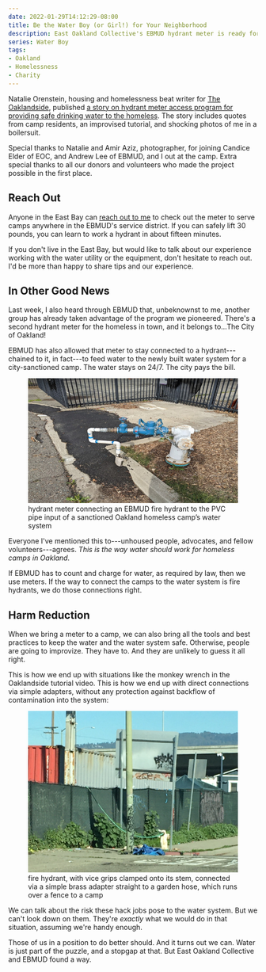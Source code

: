 ```yaml
---
date: 2022-01-29T14:12:29-08:00
title: Be the Water Boy (or Girl!) for Your Neighborhood
description: East Oakland Collective's EBMUD hydrant meter is ready for action
series: Water Boy
tags:
- Oakland
- Homelessness
- Charity
---
```


Natalie Orenstein, housing and homelessness beat writer for [The Oaklandside](https://oaklandside.org), published [a story on hydrant meter access program for providing safe drinking water to the homeless](https://oaklandside.org/2022/01/28/new-tool-lets-homeless-residents-access-clean-drinking-water-from-fire-hydrants/).  The story includes quotes from camp residents, an improvised tutorial, and shocking photos of me in a boilersuit.

Special thanks to Natalie and Amir Aziz, photographer, for joining Candice Elder of EOC, and Andrew Lee of EBMUD, and I out at the camp.  Extra special thanks to all our donors and volunteers who made the project possible in the first place.

## Reach Out

Anyone in the East Bay can [reach out to me](mailto:kyle@kemitchell.com?subject=Hydrant%20Meter) to check out the meter to serve camps anywhere in the EBMUD's service district.  If you can safely lift 30 pounds, you can learn to work a hydrant in about fifteen minutes.

If you don't live in the East Bay, but would like to talk about our experience working with the water utility or the equipment, don't hesitate to reach out.  I'd be more than happy to share tips and our experience.

## In Other Good News

Last week, I also heard through EBMUD that, unbeknownst to me, another group has already taken advantage of the program we pioneered.  There's a second hydrant meter for the homeless in town, and it belongs to...The City of Oakland!

EBMUD has also allowed that meter to stay connected to a hydrant---chained to it, in fact---to feed water to the newly built water system for a city-sanctioned camp.  The water stays on 24/7.  The city pays the bill.

<figure>
<img src="/images/e-12th-hydrant-meter.jpg">
<figcaption>hydrant meter connecting an EBMUD fire hydrant to the PVC pipe input of a sanctioned Oakland homeless camp’s water system</figcaption>
</figure>

Everyone I've mentioned this to---unhoused people, advocates, and fellow volunteers---agrees.  _This is the way water should work for homeless camps in Oakland._

If EBMUD has to count and charge for water, as required by law, then we use meters.  If the way to connect the camps to the water system is fire hydrants, we do those connections right.

## Harm Reduction

When we bring a meter to a camp, we can also bring all the tools and best practices to keep the water and the water system safe.  Otherwise, people are going to improvize.  They have to.  And they are unlikely to guess it all right.

This is how we end up with situations like the monkey wrench in the Oaklandside tutorial video.  This is how we end up with direct connections via simple adapters, without any protection against backflow of contamination into the system:

<figure>
<img src="/images/inferior-hydrant-connection.jpg">
<figcaption>fire hydrant, with vice grips clamped onto its stem, connected via a simple brass adapter straight to a garden hose, which runs over a fence to a camp</figcaption>
</figure>

We can talk about the risk these hack jobs pose to the water system.  But we can't look down on them.  They're _exactly_ what we would do in that situation, assuming we're handy enough.

Those of us in a position to do better should.  And it turns out we can.  Water is just part of the puzzle, and a stopgap at that.  But East Oakland Collective and EBMUD found a way.
